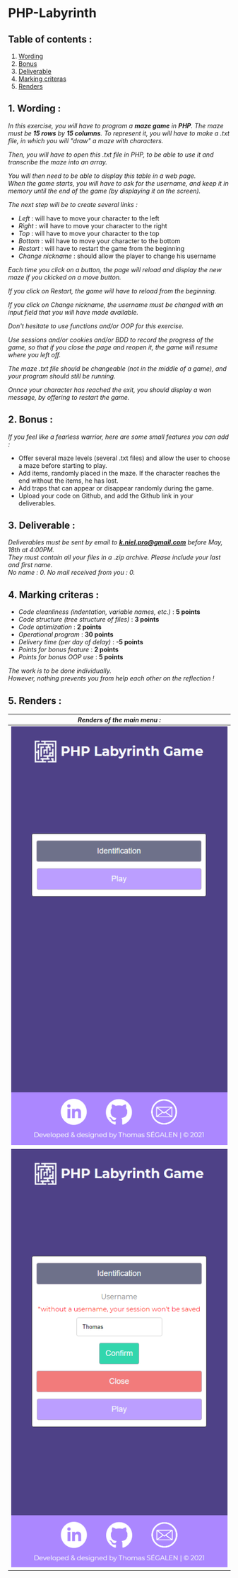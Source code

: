 # PHP-Labyrinth  
  
## Table of contents :  
  
1. [Wording](README.md#1-wording-)  
2. [Bonus](README.md#2-bonus-)  
3. [Deliverable](README.md#3-deliverable-)  
4. [Marking criteras](README.md#4-marking-criteras-)  
5. [Renders](README.md#5-renders-)  
  
  
## 1. Wording :  
  
*In this exercise, you will have to program a **maze game** in **PHP**. The maze must be **15 rows** by **15 columns**. To represent it, you will have to make a .txt file, in which you will "draw" a maze with characters.*  
  
*Then, you will have to open this .txt file in PHP, to be able to use it and transcribe the maze into an array.*  
  
*You will then need to be able to display this table in a web page.*  
*When the game starts, you will have to ask for the username, and keep it in memory until the end of the game (by displaying it on the screen).*  
  
*The next step will be to create several links :*  
* *Left* : will have to move your character to the left  
* *Right* : will have to move your character to the right  
* *Top* : will have to move your character to the top  
* *Bottom* : will have to move your character to the bottom  
* *Restart* : will have to restart the game from the beginning  
* *Change nickname* : should allow the player to change his username  
  
*Each time you click on a button, the page will reload and display the new maze if you ckicked on a move button.*  
  
*If you click on Restart, the game will have to reload from the beginning.*  
  
*If you click on Change nickname, the username must be changed with an input field that you will have made available.*  
  
*Don't hesitate to use functions and/or OOP for this exercise.*  
  
*Use sessions and/or cookies and/or BDD to record the progress of the game, so that if you close the page and reopen it, the game will resume where you left off.*  
  
*The maze .txt file should be changeable (not in the middle of a game), and your program should still be running.*  
  
*Onnce your character has reached the exit, you should display a won message, by offering to restart the game.*  
  
  
## 2. Bonus :  
  
*If you feel like a fearless warrior, here are some small features you can add :*  
* Offer several maze levels (several .txt files) and allow the user to choose a maze before starting to play.  
* Add items, randomly placed in the maze. If the character reaches the end without the items, he has lost.  
* Add traps that can appear or disappear randomly during the game.  
* Upload your code on Github, and add the Github link in your deliverables.  
  
  
## 3. Deliverable :  
  
*Deliverables must be sent by email to **k.niel.pro@gmail.com** before May, 18th at 4:00PM.*  
*They must contain all your files in a .zip archive. Please include your last and first name.*  
*No name : 0. No mail received from you : 0.*  
  
  
## 4. Marking criteras :  
  
* *Code cleanliness (indentation, variable names, etc.)* : **5 points**  
* *Code structure (tree structure of files)* : **3 points**  
* *Code optimization* : **2 points**  
* *Operational program* : **30 points**  
* *Delivery time (per day of delay)* : **-5 points**  
* *Points for bonus feature* : **2 points**  
* *Points for bonus OOP use* : **5 points**  
  
*The work is to be done individually.*  
*However, nothing prevents you from help each other on the reflection !*  
  
  
## 5. Renders :  
  
| _Renders of the main menu :_ |
|:---------------------------:|
|![Menu render 1](https://github.com/ThomasSEGALEN/PHP-Labyrinth/blob/main/img/MenuRender1.PNG)
![Menu render 2](https://github.com/ThomasSEGALEN/PHP-Labyrinth/blob/main/img/MenuRender2.PNG)|
